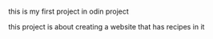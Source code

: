 ######

this is my first project in odin project

this project is about creating a website that has
recipes in it

